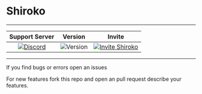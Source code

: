 # Shiroko
-------------------
| Support Server | Version | Invite |
| :---: | :---: | :---: |
| [![Discord](https://img.shields.io/discord/739755415268491308?color=darkblue&label=Support_Server&logo=discord&logoColor=lightblue?style=for-the-badge)](https://discord.gg/uTFFUcbruU) | ![Version](https://img.shields.io/github/package-json/v/yamaiYuzuru/shiroko?style=for-the-badge) | [![Invite Shiroko](https://img.shields.io/badge/Invite-Shiroko-lightblue?style=for-the-badge&logo=discord)](https://discord.com/api/oauth2/authorize?client_id=803387328294027264&permissions=3598400&scope=bot)
---

If you find bugs or errors open an issues

For new features fork this repo and open an pull request describe your features.
